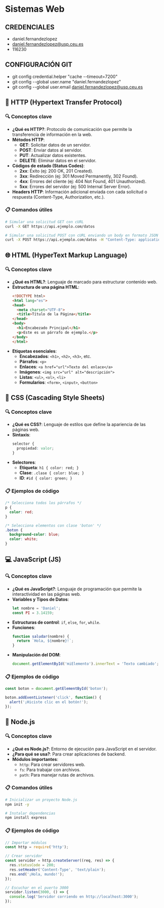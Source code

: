 # Sistemas Web 

## CREDENCIALES
- daniel.fernandezlopez
- daniel.fernandezlopez@usp.ceu.es
- 116230

## CONFIGURACIÓN GIT
- git config credential.helper "cache --timeout=7200"
- git config --global user.name "daniel.fernandezlopez"
- git config --global user.email daniel.fernandezlopez@usp.ceu.es

## 📡 **HTTP (Hypertext Transfer Protocol)**

### 🔍 **Conceptos clave**
- **¿Qué es HTTP?**: Protocolo de comunicación que permite la transferencia de información en la web.
- **Métodos HTTP**:
  - **GET**: Solicitar datos de un servidor.
  - **POST**: Enviar datos al servidor.
  - **PUT**: Actualizar datos existentes.
  - **DELETE**: Eliminar datos en el servidor.
- **Códigos de estado (Status Codes)**:
  - **2xx**: Éxito (ej: 200 OK, 201 Created).
  - **3xx**: Redirección (ej: 301 Moved Permanently, 302 Found).
  - **4xx**: Errores del cliente (ej: 404 Not Found, 401 Unauthorized).
  - **5xx**: Errores del servidor (ej: 500 Internal Server Error).
- **Headers HTTP**: Información adicional enviada con cada solicitud o respuesta (Content-Type, Authorization, etc.).

### 📋 **Comandos útiles**
```bash
# Simular una solicitud GET con cURL
curl -X GET https://api.ejemplo.com/datos

# Simular una solicitud POST con cURL enviando un body en formato JSON
curl -X POST https://api.ejemplo.com/datos -H "Content-Type: application/json" -d '{"nombre":"Daniel"}'
```

## 🌐 **HTML (HyperText Markup Language)**

### 🔍 **Conceptos clave**
- **¿Qué es HTML?**: Lenguaje de marcado para estructurar contenido web.
- **Estructura de una página HTML**:
  ```html
  <!DOCTYPE html>
  <html lang="es">
  <head>
    <meta charset="UTF-8">
    <title>Título de la Página</title>
  </head>
  <body>
    <h1>Encabezado Principal</h1>
    <p>Este es un párrafo de ejemplo.</p>
  </body>
  </html>
  ```
- **Etiquetas esenciales**:
  - **Encabezados**: `<h1>`, `<h2>`, `<h3>`, etc.
  - **Párrafos**: `<p>`
  - **Enlaces**: `<a href="url">Texto del enlace</a>`
  - **Imágenes**: `<img src="url" alt="descripción">`
  - **Listas**: `<ul>`, `<ol>`, `<li>`
  - **Formularios**: `<form>`, `<input>`, `<button>`


## 🎨 **CSS (Cascading Style Sheets)**

### 🔍 **Conceptos clave**
- **¿Qué es CSS?**: Lenguaje de estilos que define la apariencia de las páginas web.
- **Sintaxis**:
  ```css
  selector {
    propiedad: valor;
  }
  ```
- **Selectores**:
  - **Etiqueta**: `h1 { color: red; }`
  - **Clase**: `.clase { color: blue; }`
  - **ID**: `#id { color: green; }`

### 📋 **Ejemplos de código**
```css
/* Selecciona todos los párrafos */
p {
  color: red;
}

/* Selecciona elementos con clase 'boton' */
.boton {
  background-color: blue;
  color: white;
}
```

## 💻 **JavaScript (JS)**

### 🔍 **Conceptos clave**
- **¿Qué es JavaScript?**: Lenguaje de programación que permite la interactividad en las páginas web.
- **Variables y Tipos de Datos**:
  ```javascript
  let nombre = 'Daniel';
  const PI = 3.14159;
  ```
- **Estructuras de control**: `if`, `else`, `for`, `while`.
- **Funciones**: 
  ```javascript
  function saludar(nombre) {
    return `Hola, ${nombre}!`;
  }
  ```
- **Manipulación del DOM**: 
  ```javascript
  document.getElementById('miElemento').innerText = 'Texto cambiado';
  ```

### 📋 **Ejemplos de código**
```javascript
const boton = document.getElementById('boton');

boton.addEventListener('click', function() {
  alert('¡Hiciste clic en el botón!');
});
```

## 🚀 **Node.js**

### 🔍 **Conceptos clave**
- **¿Qué es Node.js?**: Entorno de ejecución para JavaScript en el servidor.
- **¿Para qué se usa?**: Para crear aplicaciones de backend.
- **Módulos importantes**:
  - `http`: Para crear servidores web.
  - `fs`: Para trabajar con archivos.
  - `path`: Para manejar rutas de archivos.

### 📋 **Comandos útiles**
```bash
# Inicializar un proyecto Node.js
npm init -y

# Instalar dependencias
npm install express
```

### 📋 **Ejemplos de código**
```javascript
// Importar módulos
const http = require('http');

// Crear servidor
const servidor = http.createServer((req, res) => {
  res.statusCode = 200;
  res.setHeader('Content-Type', 'text/plain');
  res.end('¡Hola, mundo!');
});

// Escuchar en el puerto 3000
servidor.listen(3000, () => {
  console.log('Servidor corriendo en http://localhost:3000');
});
```
